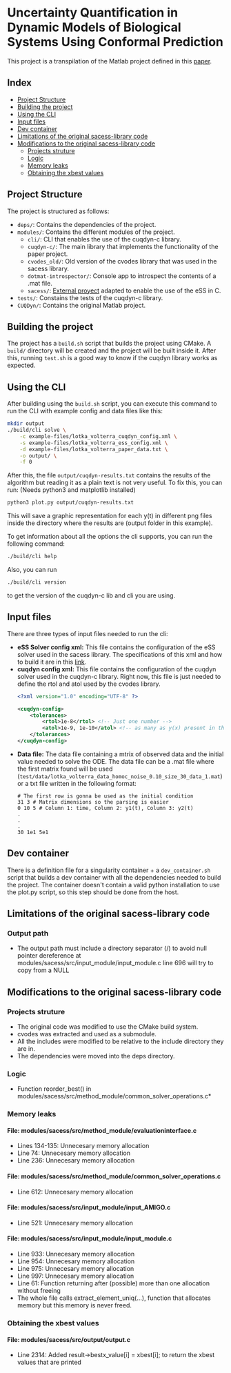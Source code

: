# Uncertainty Quantification in Dynamic Models of Biological Systems Using Conformal Prediction

This project is a transpilation of the Matlab project 
defined in this [paper](https://zenodo.org/records/13838652).

## Index
  - [Project Structure](#project-structure)
  - [Building the project](#building-the-project)
  - [Using the CLI](#using-the-cli)
  - [Input files](#input-files)
  - [Dev container](#dev-container)
  - [Limitations of the original sacess-library code](#limitations-of-the-original-sacess-library-code)
  - [Modifications to the original sacess-library code](#modifications-to-the-original-sacess-library-code)
    - [Projects struture](#projects-struture)
    - [Logic](#logic)
    - [Memory leaks](#memory-leaks)
    - [Obtaining the xbest values](#obtaining-the-xbest-values)

## Project Structure
The project is structured as follows:
 - `deps/`: Contains the dependencies of the project.
 - `modules/`: Contains the different modules of the project.
   - `cli/`: CLI that enables the use of the cuqdyn-c library.
   - `cuqdyn-c/`: The main library that implements the functionality of the paper project.
   - `cvodes_old/`: Old version of the cvodes library that was used in the sacess library.
   - `dotmat-introspector/`: Console app to introspect the contents of a .mat file.
   - `sacess/`: [External proyect](https://bitbucket.org/DavidPenas/sacess-library) adapted to enable the 
   use of the eSS in C.
 - `tests/`: Constains the tests of the cuqdyn-c library.
 - `CUQDyn/`: Contains the original Matlab project.

## Building the project
The project has a `build.sh` script that builds the project using CMake.
A `build/` directory will be created and the project will be built inside it.
After this, running `test.sh` is a good way to know if the cuqdyn library works as expected.


## Using the CLI
After building using the `build.sh` script, you can execute this command to run the CLI
with example config and data files like this:  

```bash
mkdir output
./build/cli solve \
    -c example-files/lotka_volterra_cuqdyn_config.xml \
    -s example-files/lotka_volterra_ess_config.xml \
    -d example-files/lotka_volterra_paper_data.txt \
    -o output/ \
    -f 0
```
After this, the file `output/cuqdyn-results.txt` contains the results of the 
algorithm but reading it as a plain text is not very useful. 
To fix this, you can run: (Needs python3 and matplotlib installed)
```bash
python3 plot.py output/cuqdyn-results.txt
```
This will save a graphic representation for each y(t) in different png files
inside the directory where the results are (output folder in this example).

To get information about all the options the cli supports, you can run the following command:

```bash
./build/cli help
```

Also, you can run 
```bash
./build/cli version
```
to get the version of the cuqdyn-c lib and cli you are using.

## Input files
There are three types of input files needed to run the cli:
  - **eSS Solver config xml:** 
    This file contains the configuration of the eSS solver used in the sacess library. 
    The specifications of this xml and how to build it are in this [link](https://bitbucket.org/DavidPenas/sacess-library/src/main/doc/manual/DOCUMENTATION_SACESS_SOFTWARE.pdf).
  - **cuqdyn config xml:**
    This file contains the configuration of the cuqdyn solver used in the cuqdyn-c library.
    Right now, this file is just needed to define the rtol and atol used by the cvodes library.
    ```xml
    <?xml version="1.0" encoding="UTF-8" ?>

    <cuqdyn-config>
        <tolerances>
            <rtol>1e-8</rtol> <!-- Just one number -->
            <atol>1e-9, 1e-10</atol> <!-- as many as y(x) present in the EDO -->
        </tolerances>
    </cuqdyn-config>
    ```
  - **Data file:**
    The data file containing a mtrix of observed data and the initial value
    needed to solve the ODE. The data file can be a .mat file where the first matrix
    found will be used (`test/data/lotka_volterra_data_homoc_noise_0.10_size_30_data_1.mat`)
    or a txt file written in the following format:
    ```
    # The first row is gonna be used as the initial condition
    31 3 # Matrix dimensions so the parsing is easier
    0 10 5 # Column 1: time, Column 2: y1(t), Column 3: y2(t)
    .
    .
    .
    30 1e1 5e1
    ```
    

## Dev container
There is a definition file for a singularity container + a `dev_container.sh`
script that builds a dev container with all the dependencies needed to build 
the project.
The container doesn't contain a valid python installation 
to use the plot.py script, so this step should be done from the host.

## Limitations of the original sacess-library code
### Output path
- The output path must include a directory separator (/) to avoid null pointer dereference at
  modules/sacess/src/input_module/input_module.c line 696 will try to copy from a NULL

## Modifications to the original sacess-library code
### Projects struture
- The original code was modified to use the CMake build system.
- cvodes was extracted and used as a submodule.
- All the includes were modified to be relative to the include directory they are in.
- The dependencies were moved into the deps directory.

### Logic
- Function reorder_best() in modules/sacess/src/method_module/common_solver_operations.c*

### Memory leaks
#### File: modules/sacess/src/method_module/evaluationinterface.c
- Lines 134-135: Unnecesary memory allocation
- Line 74: Unnecesary memory allocation
- Line 236: Unnecesary memory allocation
#### File: modules/sacess/src/method_module/common_solver_operations.c
- Line 612: Unnecesary memory allocation
#### File: modules/sacess/src/input_module/input_AMIGO.c
- Line 521: Unnecesary memory allocation
#### File: modules/sacess/src/input_module/input_module.c
- Line 933: Unnecesary memory allocation
- Line 954: Unnecesary memory allocation
- Line 975: Unnecesary memory allocation
- Line 997: Unnecesary memory allocation 
- Line 61: Function returning after (possible) more than one allocation without freeing
- The whole file calls extract_element_uniq(...), function that allocates memory but this memory is never freed.

### Obtaining the xbest values
#### File: modules/sacess/src/output/output.c
- Line 2314: Added result->bestx_value[i] = xbest[i]; to return the xbest values that are printed